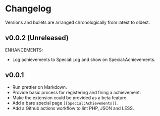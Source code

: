 # Changelog

Versions and bullets are arranged chronologically from latest to oldest.

## v0.0.2 (Unreleased)

ENHANCEMENTS:

- Log achievements to Special:Log and show on Special:Achievements.

## v0.0.1

- Run prettier on Markdown.
- Provide basic process for registering and firing a achievement.
- Make the extension could be provided as a beta feature.
- Add a bare special page `[[Special:Achievements]]`.
- Add a Github actions workflow to lint PHP, JSON and LESS.
